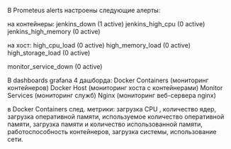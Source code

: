 В Prometeus alerts настроены следующие алерты:

на контейнеры:
jenkins_down (1 active)
jenkins_high_cpu (0 active)
jenkins_high_memory (0 active)

на хост:
high_cpu_load (0 active)
high_memory_load (0 active)
high_storage_load (0 active)

monitor_service_down (0 active)

В dashboards grafana 4 дашборда:
Docker Containers (мониторинг контейнеров)
Docker Host (мониторинг хоста с контейнерами)
Monitor Services (мониторинг служб)
Nginx (мониторинг веб-сервера nginx)

в Docker Containers след. метрики:
загрузка CPU , количество ядер, загрузка оперативной памяти, используемое количество оперативной памяти,
загрузка памяти и количество использованной памяти, работоспособность контейнеров, загрузка системы, использование сети.
